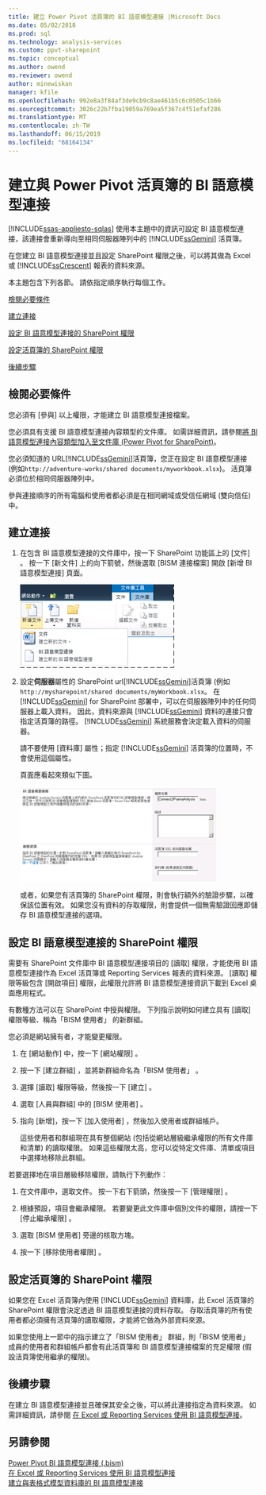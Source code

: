 ```yaml
---
title: 建立 Power Pivot 活頁簿的 BI 語意模型連接 |Microsoft Docs
ms.date: 05/02/2018
ms.prod: sql
ms.technology: analysis-services
ms.custom: ppvt-sharepoint
ms.topic: conceptual
ms.author: owend
ms.reviewer: owend
author: minewiskan
manager: kfile
ms.openlocfilehash: 992e8a3f84af3de9cb9c8ae461b5c6c0505c1b66
ms.sourcegitcommit: 3026c22b7fba19059a769ea5f367c4f51efaf286
ms.translationtype: MT
ms.contentlocale: zh-TW
ms.lasthandoff: 06/15/2019
ms.locfileid: "68164134"
---
```

# <a name="create-a-bi-semantic-model-connection-to-a-power-pivot-workbook"></a>建立與 Power Pivot 活頁簿的 BI 語意模型連接
[!INCLUDE[ssas-appliesto-sqlas](../../includes/ssas-appliesto-sqlas.md)]
  使用本主題中的資訊可設定 BI 語意模型連接，該連接會重新導向至相同伺服器陣列中的 [!INCLUDE[ssGemini](../../includes/ssgemini-md.md)] 活頁簿。  
  
 在您建立 BI 語意模型連接並且設定 SharePoint 權限之後，可以將其做為 Excel 或 [!INCLUDE[ssCrescent](../../includes/sscrescent-md.md)] 報表的資料來源。  
  
 本主題包含下列各節。 請依指定順序執行每個工作。  
  
 [檢閱必要條件](#bkmk_prereq)  
  
 [建立連接](#bkmk_create)  
  
 [設定 BI 語意模型連接的 SharePoint 權限](#bkmk_permissions)  
  
 [設定活頁簿的 SharePoint 權限](#bkmk_userdb)  
  
 [後續步驟](#bkmk_next)  
  
##  <a name="bkmk_prereq"></a> 檢閱必要條件  
 您必須有 [參與] 以上權限，才能建立 BI 語意模型連接檔案。  
  
 您必須具有支援 BI 語意模型連接內容類型的文件庫。 如需詳細資訊，請參閱[將 BI 語意模型連接內容類型加入至文件庫 &#40;Power Pivot for SharePoint&#41;](../../analysis-services/power-pivot-sharepoint/add-bi-semantic-model-connection-content-type-to-library.md)。  
  
 您必須知道的 URL[!INCLUDE[ssGemini](../../includes/ssgemini-md.md)]活頁簿，您正在設定 BI 語意模型連接 (例如`http://adventure-works/shared documents/myworkbook.xlsx`)。 活頁簿必須位於相同伺服器陣列中。  
  
 參與連接順序的所有電腦和使用者都必須是在相同網域或受信任網域 (雙向信任) 中。  
  
##  <a name="bkmk_create"></a> 建立連接  
  
1.  在包含 BI 語意模型連接的文件庫中，按一下 SharePoint 功能區上的 [文件]  。 按一下 [新文件] 上的向下箭號，然後選取 [BISM 連接檔案]  開啟 [新增 BI 語意模型連接] 頁面。  
  
     ![在 SharePoint 文件庫中的新文件子功能表](../../analysis-services/power-pivot-sharepoint/media/ssas-bismconnection-new.gif "SharePoint 文件庫中的新文件子功能表")  
  
2.  設定**伺服器**屬性的 SharePoint url[!INCLUDE[ssGemini](../../includes/ssgemini-md.md)]活頁簿 (例如`http://mysharepoint/shared documents/myWorkbook.xlsx`。 在 [!INCLUDE[ssGemini](../../includes/ssgemini-md.md)] for SharePoint 部署中，可以在伺服器陣列中的任何伺服器上載入資料。 因此，資料來源與 [!INCLUDE[ssGemini](../../includes/ssgemini-md.md)] 資料的連接只會指定活頁簿的路徑。 [!INCLUDE[ssGemini](../../includes/ssgemini-md.md)] 系統服務會決定載入資料的伺服器。  
  
     請不要使用 [資料庫]  屬性；指定 [!INCLUDE[ssGemini](../../includes/ssgemini-md.md)] 活頁簿的位置時，不會使用這個屬性。  
  
     頁面應看起來類似下圖。  
  
     ![BISM 連接頁面顯示活頁簿 URL](../../analysis-services/power-pivot-sharepoint/media/ssas-bismconnection-ppvtds.gif "顯示活頁簿 URL 的 BISM 連接頁面")  
  
     或者，如果您有活頁簿的 SharePoint 權限，則會執行額外的驗證步驟，以確保該位置有效。 如果您沒有資料的存取權限，則會提供一個無需驗證回應即儲存 BI 語意模型連接的選項。  
  
##  <a name="bkmk_permissions"></a> 設定 BI 語意模型連接的 SharePoint 權限  
 需要有 SharePoint 文件庫中 BI 語意模型連接項目的 [讀取]  權限，才能使用 BI 語意模型連接作為 Excel 活頁簿或 Reporting Services 報表的資料來源。 [讀取] 權限等級包含 [開啟項目]  權限，此權限允許將 BI 語意模型連接資訊下載到 Excel 桌面應用程式。  
  
 有數種方法可以在 SharePoint 中授與權限。 下列指示說明如何建立具有 [讀取]  權限等級、稱為「BISM 使用者」  的新群組。  
  
 您必須是網站擁有者，才能變更權限。  
  
1.  在 [網站動作] 中，按一下 [網站權限]  。  
  
2.  按一下 [建立群組]  ，並將新群組命名為「BISM 使用者」  。  
  
3.  選擇 [讀取]  權限等級，然後按一下 [建立]  。  
  
4.  選取 [人員與群組] 中的 [BISM 使用者]  。  
  
5.  指向 [新增]，按一下 [加入使用者]  ，然後加入使用者或群組帳戶。  
  
     這些使用者和群組現在具有整個網站 (包括從網站層級繼承權限的所有文件庫和清單) 的讀取權限。 如果這些權限太高，您可以從特定文件庫、清單或項目中選擇地移除此群組。  
  
 若要選擇地在項目層級移除權限，請執行下列動作：  
  
1.  在文件庫中，選取文件。 按一下右下箭頭，然後按一下 [管理權限]  。  
  
2.  根據預設，項目會繼承權限。 若要變更此文件庫中個別文件的權限，請按一下 [停止繼承權限]  。  
  
3.  選取 [BISM 使用者]  旁邊的核取方塊。  
  
4.  按一下 [移除使用者權限]  。  
  
##  <a name="bkmk_userdb"></a> 設定活頁簿的 SharePoint 權限  
 如果您在 Excel 活頁簿內使用 [!INCLUDE[ssGemini](../../includes/ssgemini-md.md)] 資料庫，此 Excel 活頁簿的 SharePoint 權限會決定透過 BI 語意模型連接的資料存取。 存取活頁簿的所有使用者都必須擁有活頁簿的讀取權限，才能將它做為外部資料來源。  
  
 如果您使用上一節中的指示建立了「BISM 使用者」  群組，則「BISM 使用者」  成員的使用者和群組帳戶都會有此活頁簿和 BI 語意模型連接檔案的充足權限 (假設活頁簿使用繼承的權限)。  
  
##  <a name="bkmk_next"></a> 後續步驟  
 在建立 BI 語意模型連接並且確保其安全之後，可以將此連接指定為資料來源。 如需詳細資訊，請參閱 [在 Excel 或 Reporting Services 使用 BI 語意模型連接](../../analysis-services/power-pivot-sharepoint/use-a-bi-semantic-model-connection-in-excel-or-reporting-services.md)。  
  
## <a name="see-also"></a>另請參閱  
 [Power Pivot BI 語意模型連接 &#40;.bism&#41;](../../analysis-services/power-pivot-sharepoint/power-pivot-bi-semantic-model-connection-bism.md)   
 [在 Excel 或 Reporting Services 使用 BI 語意模型連接](../../analysis-services/power-pivot-sharepoint/use-a-bi-semantic-model-connection-in-excel-or-reporting-services.md)   
 [建立與表格式模型資料庫的 BI 語意模型連接](../../analysis-services/power-pivot-sharepoint/create-a-bi-semantic-model-connection-to-a-tabular-model-database.md)  
  
  
